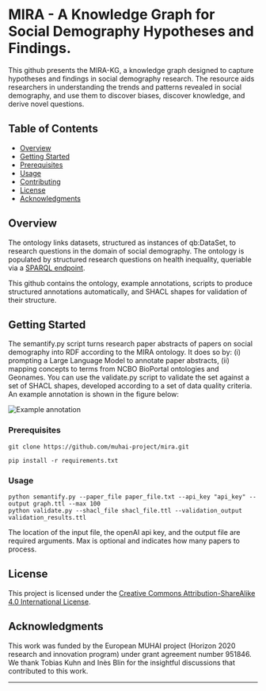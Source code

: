 # MIRA - A Knowledge Graph for Social Demography Hypotheses and Findings.

This github presents the MIRA-KG, a knowledge graph designed to capture hypotheses and findings in social demography research. The resource aids researchers in understanding the trends and patterns revealed in social demography, and use them to discover biases, discover knowledge, and derive novel questions.

## Table of Contents
- [Overview](#overview)
- [Getting Started](#getting-started)
- [Prerequisites](#prerequisites)
- [Usage](#usage)
- [Contributing](#contributing)
- [License](#license)
- [Acknowledgments](#acknowledgments)

## Overview

The ontology links datasets, structured as instances of qb:DataSet, to research questions in the domain of social demography. The ontology is populated by structured research questions on health inequality, queriable via a [SPARQL endpoint](
https://api.druid.datalegend.net/datasets/lisestork/MIRA-KG/services/MIRA-KG/sparql).

This github contains the ontology, example annotations, scripts to produce structured annotations automatically, and SHACL shapes for validation of their structure.

## Getting Started

The semantify.py script turns research paper abstracts of papers on social demography into RDF according to the MIRA ontology. It does so by: (i) prompting a Large Language Model to annotate paper abstracts, (ii) mapping concepts to terms from NCBO BioPortal ontologies and Geonames.
You can use the validate.py script to validate the set against a set of SHACL shapes, developed according to a set of data quality criteria. An example annotation is shown in the figure below:

![Example annotation]("https://github.com/muhai-project/mira/blob/main/figures/example-annotation.png")

### Prerequisites

```
git clone https://github.com/muhai-project/mira.git
```

```
pip install -r requirements.txt
```

### Usage

```
python semantify.py --paper_file paper_file.txt --api_key "api_key" --output graph.ttl --max 100
python validate.py --shacl_file shacl_file.ttl --validation_output validation_results.ttl

```
The location of the input file, the openAI api key, and the output file are required arguments. Max is optional and indicates how many papers to process.


## License

This project is licensed under the [Creative Commons Attribution-ShareAlike 4.0 International License](https://creativecommons.org/licenses/by-sa/4.0/).

## Acknowledgments
This work was funded by the European MUHAI project (Horizon 2020 research and innovation program) under grant agreement
number 951846. We thank Tobias Kuhn and Inès Blin for the insightful discussions that contributed to this work.

---
